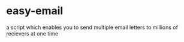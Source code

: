 # easy-email
a script which enables you to send multiple email letters to millions of recievers at one time
